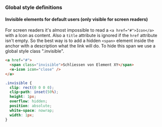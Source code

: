 ### Global style definitions

#### Invisible elements for default users (only visible for screen readers)

For screen readers it's almost impossible to read a `<a href="#">Icon</a>` with a Icon as content. Also a `title` attribute is ignored if the `href` attribute isn't empty. So the best way is to add a hidden `<span>` element inside the anchor with a description what the link will do. 
To hide this span we use a global style class ".invisible".

```html
<a href="#">
  <span class="invisible">Schliessen von Element XY</span>
  <e-icon icon="close" />
</a>
```

```scss
.invisible {
  clip: rect(0 0 0 0);
  clip-path: inset(50%);
  height: 1px;
  overflow: hidden;
  position: absolute;
  white-space: nowrap;
  width: 1px;
}
```
